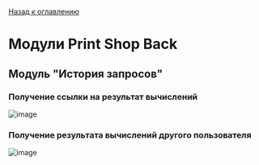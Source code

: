 [Назад к оглавлению](./README.md)

# Модули Print Shop Back

## Модуль "История запросов"

### Получение ссылки на результат вычислений
![image](diagrams/resources/calculations/queryhistory/sd/query_history_owner.svg)

### Получение результата вычислений другого пользователя
![image](diagrams/resources/calculations/queryhistory/sd/query_history_user.svg)
